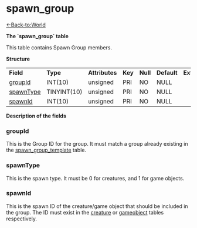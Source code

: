 # spawn\_group

[<-Back-to:World](database-world.md)

**The \`spawn\_group\` table**

This table contains Spawn Group members.

**Structure**

|                                                                                              |             |                |         |          |             |           |             |
|----------------------------------------------------------------------------------------------|-------------|----------------|---------|----------|-------------|-----------|-------------|
| **Field**                                                                                    | **Type**    | **Attributes** | **Key** | **Null** | **Default** | **Extra** | **Comment** |
| [g](spawn_group_template_87293959.html#spawn_group_template-mapId)[roupId](#spawn_group-gro) | INT(10)     | unsigned       | PRI     | NO       | NULL        |           |             |
| [spawnType](#spawn_group-spawnType)                                                          | TINYINT(10) | unsigned       | PRI     | NO       | NULL        |           |             |
| [spawnId](#spawn_group-spawnId)                                                              | INT(10)     | unsigned       | PRI     | NO       | NULL        |           |             |

**Description of the fields**

### groupId

This is the Group ID for the group. It must match a group already existing in the [spawn\_group\_template](spawn_group_template) table.

### spawnType

This is the spawn type. It must be 0 for creatures, and 1 for game objects.

### spawnId

This is the spawn ID of the creature/game object that should be included in the group. The ID must exist in the [creature](creature) or [gameobject](gameobject) tables respectively.


